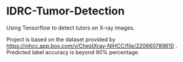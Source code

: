# IDRC-Tumor-Detection

Using Tensorflow to detect tutors on X-ray images. 

Project is based on the dataset provided by https://nihcc.app.box.com/v/ChestXray-NIHCC/file/220660789610 . Predicted label accuracy is beyond 90% percentage. 


